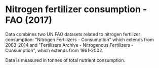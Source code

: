# Nitrogen fertilizer consumption - FAO (2017)

Data combines two UN FAO datasets related to nitrogen fertilizer consumption: "Nitrogen Fertilizers - Consumption" which extends from 2003-2014 and "Fertilizers Archive - Nitrogenous Fertilizers - Consumption", which extends from 1961-2002.

Data is measured in tonnes of total nutrient consumption.